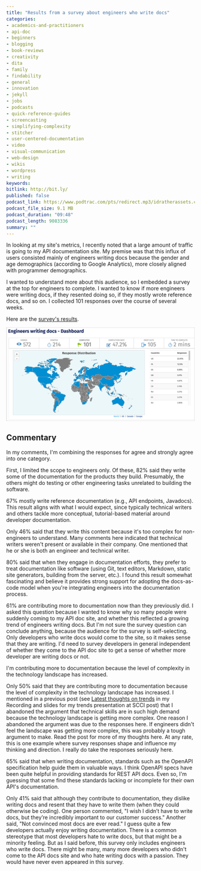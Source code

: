 ```yaml
---
title: "Results from a survey about engineers who write docs"
categories:
- academics-and-practitioners
- api-doc
- beginners
- blogging
- book-reviews
- creativity
- dita
- family
- findability
- general
- innovation
- jekyll
- jobs
- podcasts
- quick-reference-guides
- screencasting
- simplifying-complexity
- stitcher
- user-centered-documentation
- video
- visual-communication
- web-design
- wikis
- wordpress
- writing
keywords:
bitlink: http://bit.ly/
published: false
podcast_link: https://www.podtrac.com/pts/redirect.mp3/idratherassets.com/podcasts/motivatinguserfeedback.mp3
podcast_file_size: 9.1 MB
podcast_duration: "09:48"
podcast_length: 9083336
summary: ""
---
```


In looking at my site's metrics, I recently noted that a large amount of traffic is going to my API documentation site. My premise was that this influx of users consisted mainly of engineers writing docs because the gender and age demographics (according to Google Analytics), more closely aligned with programmer demographics.

I wanted to understand more about this audience, so I embedded a survey at the top for engineers to complete. I wanted to know if more engineers were writing docs, if they resented doing so, if they mostly wrote reference docs, and so on. I collected 101 responses over the course of several weeks.

Here are the [survey's results](https://www.questionpro.com/a/showVOCDashboardII.do?mode=default&lcfpn=false).

<a href="https://www.questionpro.com/t/PE5tIZduq7"><img src="/images/engineersurveyresponses.png" alt="Responses to survey about engineers writing docs" /></a>

## Commentary

In my comments, I'm combining the responses for agree and strongly agree into one category.

First, I limited the scope to engineers only. Of these, 82% said they write some of the documentation for the products they build. Presumably, the others might do testing or other engineering tasks unrelated to building the software.

67% mostly write reference documentation (e.g., API endpoints, Javadocs). This result aligns with what I would expect, since typically technical writers and others tackle more conceptual, tutorial-based material around developer documentation.

Only 46% said that they write this content because it's too complex for non-engineers to understand. Many comments here indicated that technical writers weren't present or available in their company. One mentioned that he or she is both an engineer and technical writer.

80% said that when they engage in documentation efforts, they prefer to treat documentation like software (using Git, text editors, Markdown, static site generators, building from the server, etc.). I found this result somewhat fascinating and believe it provides strong support for adopting the docs-as-code model when you're integrating engineers into the documentation process.

61% are contributing more to documentation now than they previously did. I asked this question because I wanted to know why so many people were suddenly coming to my API doc site, and whether this reflected a growing trend of engineers writing docs. But I'm not sure the survey question can conclude anything, because the audience for the survey is self-selecting. Only developers who write docs would come to the site, so it makes sense that they are writing. I'd need to survey developers in general independent of whether they come to the API doc site to get a sense of whether more developer are writing docs or not.

I'm contributing more to documentation because the level of complexity in the technology landscape has increased.

Only 50% said that they are contributing more to documentation because the level of complexity in the technology landscape has increased. I mentioned in a previous post (see [Latest thoughts on trends](https://idratherbewriting.com/2019/02/24/slides-for-trends-preso-symposium-for-communicating-complex-info/#latest-thoughts-on-trends) in my Recording and slides for my trends presentation at SCCI post) that I abandoned the argument that technical skills are in such high demand because the technology landscape is getting more complex. One reason I abandoned the argument was due to the responses here. If engineers didn't feel the landscape was getting more complex, this was probably a tough argument to make. Read the post for more of my thoughts here. At any rate, this is one example where survey responses shape and influence my thinking and direction. I really do take the responses seriously here.

65% said that when writing documentation, standards such as the OpenAPI specification help guide them in valuable ways. I think OpenAPI specs have been quite helpful in providing standards for REST API docs. Even so, I'm guessing that some find these standards lacking or incomplete for their own API's documentation.

Only 41% said that although they contribute to documentation, they dislike writing docs and resent that they have to write them (when they could otherwise be coding). One person commented, "I wish I didn’t have to write docs, but they’re incredibly important to our customer success." Another said, "Not convinced most docs are ever read." I guess quite a few developers actually enjoy writing documentation. There is a common stereotype that most developers hate to write docs, but that might be a minority feeling. But as I said before, this survey only includes engineers who write docs. There might be many, many more developers who didn't come to the API docs site and who hate writing docs with a passion. They would have never even appeared in this survey.
